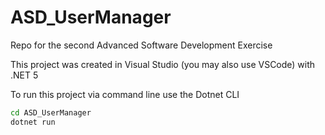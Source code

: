 # ASD_UserManager
Repo for the second Advanced Software Development Exercise

This project was created in Visual Studio (you may also use VSCode) with .NET 5

To run this project via command line use the Dotnet CLI 
```bash
cd ASD_UserManager
dotnet run
```
